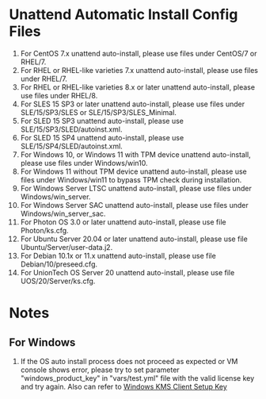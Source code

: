 # Unattend Automatic Install Config Files
1. For CentOS 7.x unattend auto-install, please use files under CentOS/7 or RHEL/7.
2. For RHEL or RHEL-like varieties 7.x unattend auto-install, please use files under RHEL/7.
3. For RHEL or RHEL-like varieties 8.x or later unattend auto-install, please use files under RHEL/8.
4. For SLES 15 SP3 or later unattend auto-install, please use files under SLE/15/SP3/SLES or SLE/15/SP3/SLES_Minimal.
5. For SLED 15 SP3 unattend auto-install, please use SLE/15/SP3/SLED/autoinst.xml.
6. For SLED 15 SP4 unattend auto-install, please use SLE/15/SP4/SLED/autoinst.xml.
7. For Windows 10, or Windows 11 with TPM device unattend auto-install, please use files under Windows/win10.
8. For Windows 11 without TPM device unattend auto-install, please use files under Windows/win11 to bypass TPM check during installation.
9. For Windows Server LTSC unattend auto-install, please use files under Windows/win_server.
10. For Windows Server SAC unattend auto-install, please use files under Windows/win_server_sac.
11. For Photon OS 3.0 or later unattend auto-install, please use file Photon/ks.cfg.
12. For Ubuntu Server 20.04 or later unattend auto-install, please use file Ubuntu/Server/user-data.j2.
13. For Debian 10.1x or 11.x unattend auto-install, please use file Debian/10/preseed.cfg.
14. For UnionTech OS Server 20 unattend auto-install, please use file UOS/20/Server/ks.cfg.

# Notes
## For Windows
1. If the OS auto install process does not proceed as expected or VM console shows error,
please try to set parameter "windows_product_key" in "vars/test.yml" file with the valid
license key and try again.
Also can refer to [Windows KMS Client Setup Key](https://docs.microsoft.com/en-us/windows-server/get-started/kmsclientkeys)

